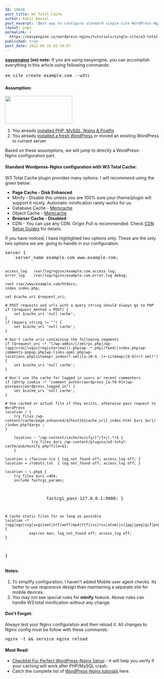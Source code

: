 ```yaml
---
ID: 10648
post_title: W3 Total Cache
author: Rahul Bansal
post_excerpt: 'Best way to configure standard single-site WordPress-Nginx with w3 total cache. Nginx configuration supports CSS/JS minification, browser-caching & more.'
layout: page
permalink: >
  https://easyengine.io/wordpress-nginx/tutorials/single-site/w3-total-cache/
published: true
post_date: 2012-09-16 02:39:07
---
```

<div class="rtp-success"><strong><a href="https://easyengine.io/easyengine">easyengine</a> (ee) note:</strong> If you are using easyengine, you can accomplish everything in this article using following commands:
<pre><span style="font-size: 1em; line-height: 1.75;">ee site create example.com --w3tc</span></pre>
</div>
<h4>Assumption:</h4>
<a href="https://easyengine.io/series/wordpress-nginx-tutorials/"><img class="alignright size-full wp-image-10804" title="wordpress-nginx" alt="" src="https://easyengine.io/wp-content/uploads/2012/09/wordpress-nginx.jpeg" width="220" height="91" /></a>
<ol>
	<li>You already <a href="https://easyengine.io/tutorials/install-php-mysql-postfix-nginx-wordpress-ubuntu/">installed PHP, MySQL, Nginx &amp; Postfix</a></li>
	<li>You already <a href="https://easyengine.io/tutorials/installing-fresh-wordpress-nginx-minimal/">installed a fresh WordPress</a> or moved an existing WordPress to current server</li>
</ol>
Based on these assumptions, we will jump to directly a WordPress-Nginx configuration part.
<h4>Standard Wordpress-Nginx configuration with W3 Total Cache:</h4>
W3 Total Cache plugin provides many options. I will recommend using the given below:
<ul>
	<li><strong>Page Cache - Disk Enhanced</strong></li>
	<li>Minify - Disable this unless you are 100% sure your theme/plugin will support it nicely. Automatic minification rarely works for us.</li>
	<li>Database Cache - <a href="https://easyengine.io/tutorials/php/memcache/">Memcache</a></li>
	<li>Object Cache - <a href="https://easyengine.io/tutorials/php/memcache/">Memcache</a></li>
	<li><strong>Browser Cache - Disabled</strong></li>
	<li>CDN - You can use any CDN. Origin Pull is recommended. Check <a href="https://easyengine.io/tutorials/cdn/">CDN Setup Guides</a> for details.</li>
</ul>
If you have noticed, I have highlighted two options only. These are the only two options we are  going to handle in our configuration.
<pre class="prettyprint">server {
	server_name example.com www.example.com;

	access_log   /var/log/nginx/example.com.access.log;
	error_log    /var/log/nginx/example.com.error.log debug;

	root /var/www/example.com/htdocs;
	index index.php;

	set $cache_uri $request_uri;

	# POST requests and urls with a query string should always go to PHP
	if ($request_method = POST) {
		set $cache_uri 'null cache';
	}   
	if ($query_string != "") {
		set $cache_uri 'null cache';
	}   

	# Don't cache uris containing the following segments
	if ($request_uri ~* "(/wp-admin/|/xmlrpc.php|/wp-(app|cron|login|register|mail).php|wp-.*.php|/feed/|index.php|wp-comments-popup.php|wp-links-opml.php|wp-locations.php|sitemap(_index)?.xml|[a-z0-9_-]+-sitemap([0-9]+)?.xml)") {
		set $cache_uri 'null cache';
	}   

	# Don't use the cache for logged in users or recent commenters
	if ($http_cookie ~* "comment_author|wordpress_[a-f0-9]+|wp-postpass|wordpress_logged_in") {
		set $cache_uri 'null cache';
	}

	# Use cached or actual file if they exists, otherwise pass request to WordPress
	location / {
		try_files /wp-content/cache/page_enhanced/${host}${cache_uri}_index.html $uri $uri/ /index.php?$args ;
	}

        location ~ ^/wp-content/cache/minify/[^/]+/(.*)$ {
                try_files $uri /wp-content/plugins/w3-total-cache/pub/minify.php?file=$1;
        }    

	location = /favicon.ico { log_not_found off; access_log off; }
	location = /robots.txt  { log_not_found off; access_log off; }

	location ~ \.php$ {
		try_files $uri =404; 
		include fastcgi_params;
                fastcgi_pass 127.0.0.1:9000;
	}

	# Cache static files for as long as possible
	location ~* .(ogg|ogv|svg|svgz|eot|otf|woff|mp4|ttf|css|rss|atom|js|jpg|jpeg|gif|png|ico|zip|tgz|gz|rar|bz2|doc|xls|exe|ppt|tar|mid|midi|wav|bmp|rtf)$ {
               expires max; log_not_found off; access_log off;
	}
}</pre>
<h4>Notes:</h4>
<div>
<ol>
	<li>To simplify configuration, I haven't added Mobile user agent checks. Its better to use responsive design than maintaining a separate site for mobile devices.</li>
	<li>You may not see special rules for <strong>minify</strong> feature. Above rules can handle W3 total minification without any change.</li>
</ol>
</div>
<h4>Don't Forget:</h4>
Always test your Nginx configuration and then reload it. All changes to Nginx config must be follow with these commands:
<pre>nginx -t &amp;&amp; service nginx reload</pre>
<h4>Must Read:</h4>
<ul>
	<li><a title="Checklist For Perfect WordPress-Nginx Setup" href="https://easyengine.io/tutorials/checklist-verify-wordpressnginx-setup/">Checklist For Perfect WordPress-Nginx Setup</a> - It will help you verify if your caching will work after PHP/MySQL crash.</li>
	<li>Catch the complete list of <a href="https://easyengine.io/series/wordpress-nginx-tutorials/">WordPress-Nginx tutorials</a> here.</li>
</ul>